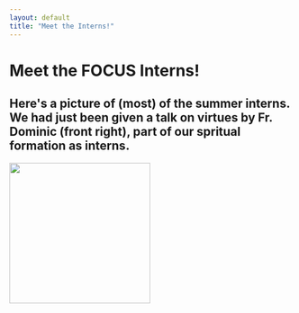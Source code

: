 ```yaml
---
layout: default
title: "Meet the Interns!"
---
```

# Meet the FOCUS Interns!
Here's a picture of (most) of the summer interns. We had just been given a talk on virtues by Fr. Dominic (front right), part of our spritual formation as interns.
---
<img src = "https://user-images.githubusercontent.com/85954819/125206233-66c7fa00-e243-11eb-97eb-7b0ced551cd6.jpeg" width="250px">
